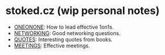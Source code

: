 # stoked.cz (wip personal notes)
- [ONEONONE](ONEONONE.md): How to lead effective 1on1s.
- [NETWORKING](NETWORKING.md): Good networking questions.
- [QUOTES](QUOTES.md): Interesting quotes from books.
- [MEETINGS](MEETINGS.md): Effective meetings.
